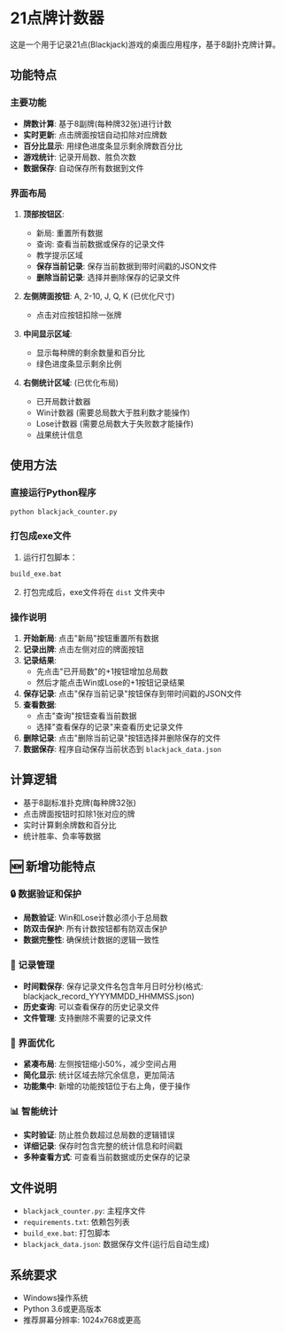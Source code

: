 # 21点牌计数器

这是一个用于记录21点(Blackjack)游戏的桌面应用程序，基于8副扑克牌计算。

## 功能特点

### 主要功能
- **牌数计算**: 基于8副牌(每种牌32张)进行计数
- **实时更新**: 点击牌面按钮自动扣除对应牌数
- **百分比显示**: 用绿色进度条显示剩余牌数百分比
- **游戏统计**: 记录开局数、胜负次数
- **数据保存**: 自动保存所有数据到文件

### 界面布局
1. **顶部按钮区**:
   - 新局: 重置所有数据
   - 查询: 查看当前数据或保存的记录文件
   - 教学提示区域
   - **保存当前记录**: 保存当前数据到带时间戳的JSON文件
   - **删除当前记录**: 选择并删除保存的记录文件

2. **左侧牌面按钮**: A, 2-10, J, Q, K (已优化尺寸)
   - 点击对应按钮扣除一张牌

3. **中间显示区域**: 
   - 显示每种牌的剩余数量和百分比
   - 绿色进度条显示剩余比例

4. **右侧统计区域**: (已优化布局)
   - 已开局数计数器
   - Win计数器 (需要总局数大于胜利数才能操作)
   - Lose计数器 (需要总局数大于失败数才能操作)
   - 战果统计信息

## 使用方法

### 直接运行Python程序
```bash
python blackjack_counter.py
```

### 打包成exe文件
1. 运行打包脚本：
```bash
build_exe.bat
```

2. 打包完成后，exe文件将在 `dist` 文件夹中

### 操作说明
1. **开始新局**: 点击"新局"按钮重置所有数据
2. **记录出牌**: 点击左侧对应的牌面按钮
3. **记录结果**: 
   - 先点击"已开局数"的+1按钮增加总局数
   - 然后才能点击Win或Lose的+1按钮记录结果
4. **保存记录**: 点击"保存当前记录"按钮保存到带时间戳的JSON文件
5. **查看数据**: 
   - 点击"查询"按钮查看当前数据
   - 选择"查看保存的记录"来查看历史记录文件
6. **删除记录**: 点击"删除当前记录"按钮选择并删除保存的文件
7. **数据保存**: 程序自动保存当前状态到 `blackjack_data.json`

## 计算逻辑
- 基于8副标准扑克牌(每种牌32张)
- 点击牌面按钮时扣除1张对应的牌
- 实时计算剩余牌数和百分比
- 统计胜率、负率等数据

## 🆕 新增功能特点

### 🔒 数据验证和保护
- **局数验证**: Win和Lose计数必须小于总局数
- **防双击保护**: 所有计数按钮都有防双击保护
- **数据完整性**: 确保统计数据的逻辑一致性

### 💾 记录管理
- **时间戳保存**: 保存记录文件名包含年月日时分秒(格式: blackjack_record_YYYYMMDD_HHMMSS.json)
- **历史查询**: 可以查看保存的历史记录文件
- **文件管理**: 支持删除不需要的记录文件

### 🎨 界面优化
- **紧凑布局**: 左侧按钮缩小50%，减少空间占用
- **简化显示**: 统计区域去除冗余信息，更加简洁
- **功能集中**: 新增的功能按钮位于右上角，便于操作

### 📊 智能统计
- **实时验证**: 防止胜负数超过总局数的逻辑错误
- **详细记录**: 保存时包含完整的统计信息和时间戳
- **多种查看方式**: 可查看当前数据或历史保存的记录

## 文件说明
- `blackjack_counter.py`: 主程序文件
- `requirements.txt`: 依赖包列表
- `build_exe.bat`: 打包脚本
- `blackjack_data.json`: 数据保存文件(运行后自动生成)

## 系统要求
- Windows操作系统
- Python 3.6或更高版本
- 推荐屏幕分辨率: 1024x768或更高
